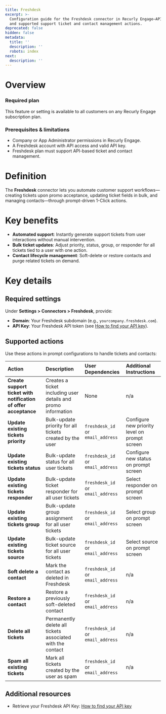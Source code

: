 ```yaml
---
title: Freshdesk
excerpt: >-
  Configuration guide for the Freshdesk connector in Recurly Engage—API setup
  and supported support ticket and contact management actions.
deprecated: false
hidden: false
metadata:
  title: ''
  description: ''
  robots: index
next:
  description: ''
---
```

# Overview

### Required plan

This feature or setting is available to all customers on any Recurly Engage subscription plan.

### Prerequisites & limitations

* Company or App Administrator permissions in Recurly Engage.
* A Freshdesk account with API access and valid API key.
* Freshdesk plan must support API-based ticket and contact management.

# Definition

The **Freshdesk** connector lets you automate customer support workflows—creating tickets upon promo acceptance, updating ticket fields in bulk, and managing contacts—through prompt-driven 1-Click actions.

# Key benefits

* **Automated support**: Instantly generate support tickets from user interactions without manual intervention.
* **Bulk ticket updates**: Adjust priority, status, group, or responder for all tickets tied to a user with one action.
* **Contact lifecycle management**: Soft-delete or restore contacts and purge related tickets on demand.

# Key details

## Required settings

Under **Settings > Connectors > Freshdesk**, provide:

* **Domain**: Your Freshdesk subdomain (e.g., `yourcompany.freshdesk.com`).
* **API Key**: Your Freshdesk API token (see [How to find your API key](https://support.freshdesk.com/support/solutions/articles/215517-how-to-find-your-api-key)).

## Supported actions

Use these actions in prompt configurations to handle tickets and contacts:

| Action                                                          | Description                                                   | User Dependencies                 | Additional Instructions                       |
| :-------------------------------------------------------------- | :------------------------------------------------------------ | :-------------------------------- | :-------------------------------------------- |
| **Create support ticket with notification of offer acceptance** | Creates a ticket including user details and promo information | None                              | n/a                                           |
| **Update existing tickets priority**                            | Bulk-update priority for all tickets created by the user      | `freshdesk_id` or `email_address` | Configure new priority level on prompt screen |
| **Update existing tickets status**                              | Bulk-update status for all user tickets                       | `freshdesk_id` or `email_address` | Configure new status on prompt screen         |
| **Update existing tickets responder**                           | Bulk-update ticket responder for all user tickets             | `freshdesk_id` or `email_address` | Select responder on prompt screen             |
| **Update existing tickets group**                               | Bulk-update group assignment for all user tickets             | `freshdesk_id` or `email_address` | Select group on prompt screen                 |
| **Update existing tickets source**                              | Bulk-update ticket source for all user tickets                | `freshdesk_id` or `email_address` | Select source on prompt screen                |
| **Soft delete a contact**                                       | Mark the contact as deleted in Freshdesk                      | `freshdesk_id` or `email_address` | n/a                                           |
| **Restore a contact**                                           | Restore a previously soft-deleted contact                     | `freshdesk_id` or `email_address` | n/a                                           |
| **Delete all tickets**                                          | Permanently delete all tickets associated with the contact    | `freshdesk_id` or `email_address` | n/a                                           |
| **Spam all existing tickets**                                   | Mark all tickets created by the user as spam                  | `freshdesk_id` or `email_address` | n/a                                           |

## Additional resources

* Retrieve your Freshdesk API Key: [How to find your API key](https://support.freshdesk.com/support/solutions/articles/215517-how-to-find-your-api-key)